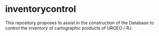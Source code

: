 # inventorycontrol
This repository proposes to assist in the construction of the Database to control the inventory of cartographic products of URGEO / RJ.
